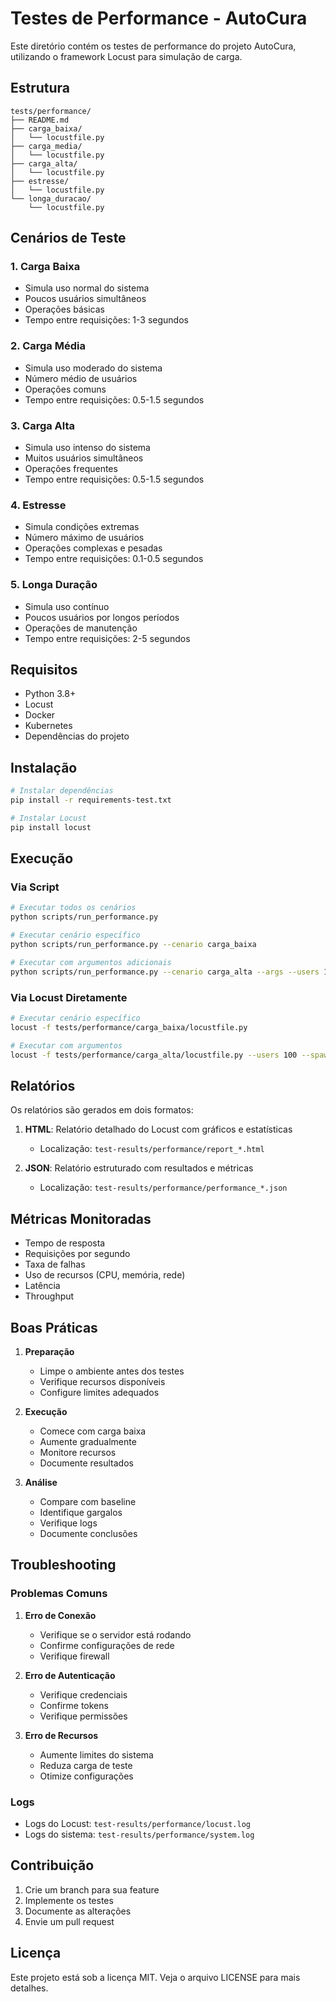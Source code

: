 # Testes de Performance - AutoCura

Este diretório contém os testes de performance do projeto AutoCura, utilizando o framework Locust para simulação de carga.

## Estrutura

```
tests/performance/
├── README.md
├── carga_baixa/
│   └── locustfile.py
├── carga_media/
│   └── locustfile.py
├── carga_alta/
│   └── locustfile.py
├── estresse/
│   └── locustfile.py
└── longa_duracao/
    └── locustfile.py
```

## Cenários de Teste

### 1. Carga Baixa
- Simula uso normal do sistema
- Poucos usuários simultâneos
- Operações básicas
- Tempo entre requisições: 1-3 segundos

### 2. Carga Média
- Simula uso moderado do sistema
- Número médio de usuários
- Operações comuns
- Tempo entre requisições: 0.5-1.5 segundos

### 3. Carga Alta
- Simula uso intenso do sistema
- Muitos usuários simultâneos
- Operações frequentes
- Tempo entre requisições: 0.5-1.5 segundos

### 4. Estresse
- Simula condições extremas
- Número máximo de usuários
- Operações complexas e pesadas
- Tempo entre requisições: 0.1-0.5 segundos

### 5. Longa Duração
- Simula uso contínuo
- Poucos usuários por longos períodos
- Operações de manutenção
- Tempo entre requisições: 2-5 segundos

## Requisitos

- Python 3.8+
- Locust
- Docker
- Kubernetes
- Dependências do projeto

## Instalação

```bash
# Instalar dependências
pip install -r requirements-test.txt

# Instalar Locust
pip install locust
```

## Execução

### Via Script

```bash
# Executar todos os cenários
python scripts/run_performance.py

# Executar cenário específico
python scripts/run_performance.py --cenario carga_baixa

# Executar com argumentos adicionais
python scripts/run_performance.py --cenario carga_alta --args --users 100 --spawn-rate 10
```

### Via Locust Diretamente

```bash
# Executar cenário específico
locust -f tests/performance/carga_baixa/locustfile.py

# Executar com argumentos
locust -f tests/performance/carga_alta/locustfile.py --users 100 --spawn-rate 10 --run-time 1h
```

## Relatórios

Os relatórios são gerados em dois formatos:

1. **HTML**: Relatório detalhado do Locust com gráficos e estatísticas
   - Localização: `test-results/performance/report_*.html`

2. **JSON**: Relatório estruturado com resultados e métricas
   - Localização: `test-results/performance/performance_*.json`

## Métricas Monitoradas

- Tempo de resposta
- Requisições por segundo
- Taxa de falhas
- Uso de recursos (CPU, memória, rede)
- Latência
- Throughput

## Boas Práticas

1. **Preparação**
   - Limpe o ambiente antes dos testes
   - Verifique recursos disponíveis
   - Configure limites adequados

2. **Execução**
   - Comece com carga baixa
   - Aumente gradualmente
   - Monitore recursos
   - Documente resultados

3. **Análise**
   - Compare com baseline
   - Identifique gargalos
   - Verifique logs
   - Documente conclusões

## Troubleshooting

### Problemas Comuns

1. **Erro de Conexão**
   - Verifique se o servidor está rodando
   - Confirme configurações de rede
   - Verifique firewall

2. **Erro de Autenticação**
   - Verifique credenciais
   - Confirme tokens
   - Verifique permissões

3. **Erro de Recursos**
   - Aumente limites do sistema
   - Reduza carga de teste
   - Otimize configurações

### Logs

- Logs do Locust: `test-results/performance/locust.log`
- Logs do sistema: `test-results/performance/system.log`

## Contribuição

1. Crie um branch para sua feature
2. Implemente os testes
3. Documente as alterações
4. Envie um pull request

## Licença

Este projeto está sob a licença MIT. Veja o arquivo LICENSE para mais detalhes. 